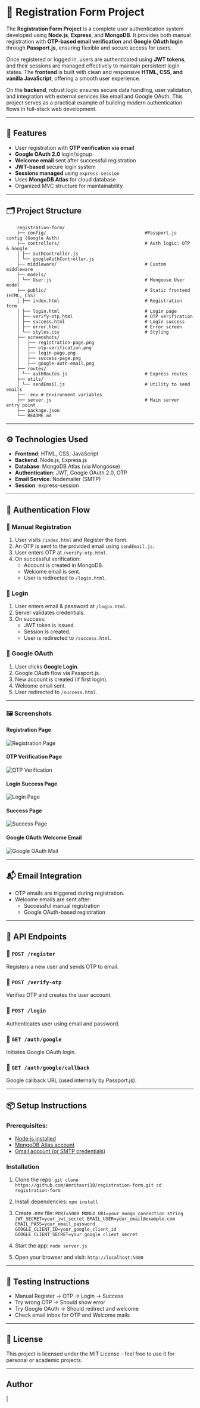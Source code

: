 # 📝 Registration Form Project

The **Registration Form Project** is a complete user authentication system developed using **Node.js**, **Express**, and **MongoDB**. It provides both manual registration with **OTP-based email verification** and **Google OAuth login** through **Passport.js**, ensuring flexible and secure access for users. 

Once registered or logged in, users are authenticated using **JWT tokens**, and their sessions are managed effectively to maintain persistent login states. The **frontend** is built with clean and responsive **HTML, CSS, and vanilla JavaScript**, offering a smooth user experience.

On the **backend**, robust logic ensures secure data handling, user validation, and integration with external services like email and Google OAuth. This project serves as a practical example of building modern authentication flows in full-stack web development.

---

## 🚀 Features

- User registration with **OTP verification via email**
- **Google OAuth 2.0** login/signup
- **Welcome email** sent after successful registration
- **JWT-based** secure login system
- **Sessions managed** using `express-session`
- Uses **MongoDB Atlas** for cloud database
- Organized MVC structure for maintainability

---

## 🗂 Project Structure

```
    registration-form/      
    ├── config/                                     #Passport.js config (Google Auth)
    ├── controllers/                                # Auth logic: OTP & Google
    │ ├── authController.js
    │ └── googleAuthController.js
    ├── middleware/                                 # Custom middleware
    ├── models/
    │ └── User.js                                   # Mongoose User model
    ├── public/                                     # Static frontend (HTML, CSS)
    │ ├── index.html                                # Registration form
    │ ├── login.html                                # Login page
    │ ├── verify-otp.html                           # OTP verification
    │ ├── success.html                              # Login success
    │ ├── error.html                                # Error screen
    │ └── styles.css                                # Styling
    ├── screenshots/
    │   ├── registration-page.png
    │   ├── otp-verification.png
    │   ├── login-page.png
    │   ├── success-page.png
    │   ├── google-auth-email.png
    ├── routes/
    │ └── authRoutes.js                             # Express routes
    ├── utils/
    │ └── sendEmail.js                              # Utility to send emails
    ├── .env # Environment variables
    ├── server.js                                   # Main server entry point
    ├── package.json
    └── README.md
```

---

## ⚙️ Technologies Used

- **Frontend**: HTML, CSS, JavaScript
- **Backend**: Node.js, Express.js
- **Database**: MongoDB Atlas (via Mongoose)
- **Authentication**: JWT, Google OAuth 2.0, OTP
- **Email Service**: Nodemailer (SMTP)
- **Session**: express-session

---

## 🔐 Authentication Flow

### 🔸 Manual Registration

1. User visits `/index.html` and Register the form.
2. An OTP is sent to the provided email using `sendEmail.js`.
3. User enters OTP at `/verify-otp.html`.
4. On successful verification:
   - Account is created in MongoDB.
   - Welcome email is sent.
   - User is redirected to `/login.html`.

### 🔸 Login

1. User enters email & password at `/login.html`.
2. Server validates credentials.
3. On success:
   - JWT token is issued.
   - Session is created.
   - User is redirected to `/success.html`.

### 🔸 Google OAuth

1. User clicks **Google Login**.
2. Google OAuth flow via Passport.js.
3. New account is created (if first login).
4. Welcome email sent.
5. User redirected to `/success.html`.

---

### 🖼️ Screenshots

#### Registration Page
![Registration Page](./screenshots/registration-page.png)

#### OTP Verification Page
![OTP Verification](./screenshots/otp-verification.png)

#### Login Success Page
![Login Page](./screenshots/login-page.png)

#### Success Page
![Success Page](./screenshots/success-page.png)

#### Google OAuth Welcome Email
![Google OAuth Mail](./screenshots/google-auth-emai.png)

---

## 📬 Email Integration

- OTP emails are triggered during registration.
- Welcome emails are sent after:
  - Successful manual registration
  - Google OAuth-based registration

---

## 📌 API Endpoints

### 🔹 `POST /register`
Registers a new user and sends OTP to email.

### 🔹 `POST /verify-otp`
Verifies OTP and creates the user account.

### 🔹 `POST /login`
Authenticates user using email and password.

### 🔹 `GET /auth/google`
Initiates Google OAuth login.

### 🔹 `GET /auth/google/callback`
Google callback URL (used internally by Passport.js).

---

## 📦 Setup Instructions

### Prerequisites:

- [Node.js installed](https://nodejs.org/)
- [MongoDB Atlas account](https://www.mongodb.com/cloud/atlas)
- [Gmail account (or SMTP credentials)](https://support.google.com/mail/answer/7126229?hl=en)

### Installation

1. Clone the repo:
    `git clone https://github.com/Amritasri10/registration-form.git
    cd registration-form`

2. Install dependencies:
    `npm install` 

3. Create .env file:
   `PORT=5000
    MONGO_URI=your_mongo_connection_string
    JWT_SECRET=your_jwt_secret
    EMAIL_USER=your_email@example.com
    EMAIL_PASS=your_email_password
    GOOGLE_CLIENT_ID=your_google_client_id
    GOOGLE_CLIENT_SECRET=your_google_client_secret`

4. Start the app:
    `node server.js`

5. Open your browser and visit:
    `http://localhost:5000`

---

## 🧪 Testing Instructions

- Manual Register → OTP → Login → Success
- Try wrong OTP → Should show error
- Try Google OAuth → Should redirect and welcome
- Check email inbox for OTP and Welcome mails

---

## 📄 License

This project is licensed under the MIT License - feel free to use it for personal or academic projects.

---

## Author 

[]() | []()
